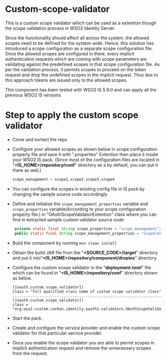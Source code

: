 # Custom-scope-validator 
This is a custom scope validator which can be used as a extention though the scope validation process in WSO2 Identity Server.

Since the functionality should affect all across the system, the allowed scopes need to be defined for the system-wide. Hence, this solution has introduced a scope configuration as a separate scope configuration file. Once the allowed scopes are configured in there, every implicit authentication requests which are coming with scope parameters are validating against the predefined scopes in that scope configuration file. As per the validation process, it permits scopes to proceed on the token request and drop the undefined scopes in the implicit request.
Thus due to this approach tokens are issued only to the allowed scopes.


This component has been tested with WSO2 IS 5.9.0 and can apply all the previous WSO2 IS versions

# Step to apply the custom scope validator

 - Clone and exrtact the repo
 - Configure your allowed scopes as shown below in scope configuration property file and save it with ".properties" Extention then place it inside your WSO2 IS pack. (Since most of the configuration files are located in "**<IS_HOME>/repository/conf**" directory as a by default, you can put it there as well.)
  
    ```java
    scope_management = scope1,scope2,scope3,scope4
    ```
- You can configure the scopes in existing config file in IS pack by changing the sample source code accordingly.
- Define and initialize the ```scope_management_properties``` variable and ```scope_properties``` variable(According to your scope configuration property file.) in "OAuthScopeValidatorExtention" class where you can find in extracted sample custom validator source code
   ```java
    private static final String scope_properties = "scope_management";
	public static final String scope_management_properties = "scopeConf.properties";
   ```
	 
- Build the component by running ```mvn clean install```
- Obtain the build JAR file from the "**<SOURCE_CODE>/target**" directory and put it into"**<IS_HOME>/repository/component/dropins**" directory.
- Configure the custom scope validator in the "**deployment.toml**" file which can be found in "**<IS_HOME>/repository/conf**" directory shown as below.
	```
    [[oauth.custom_scope_validator]]
	class = "full qualified class name of custom scope validator class"
	.......................................................................................
	[[oauth.custom_scope_validator]]
	class = "org.wso2.custom.carbon.identity.oauth2.validators.OAuthScopeValidatorExtention"
  ```
- Start the pack.
- Create and configure the service provider and enable the custom scope validator for that particular service provider.
- Once you enable the scope validator you are able to permit scopes in implicit authentication request and remove the unnecessary scopes from the request.

